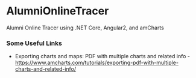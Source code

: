 # AlumniOnlineTracer
Alumni Online Tracer using .NET Core, Angular2, and amCharts



### Some Useful Links
* Exporting charts and maps: PDF with multiple charts and related info - https://www.amcharts.com/tutorials/exporting-pdf-with-multiple-charts-and-related-info/
